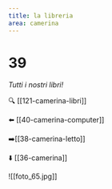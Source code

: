 ```yaml
---
title: la libreria
area: camerina
---
```

# 39
_Tutti i nostri libri!_

🔍 [[121-camerina-libri]]

⬅️ [[40-camerina-computer]]

➡️[[38-camerina-letto]]

⬇️ [[36-camerina]]

![[foto_65.jpg]]